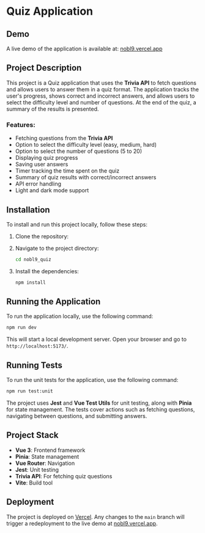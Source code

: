 
# Quiz Application

## Demo

A live demo of the application is available at: [nobl9.vercel.app](https://nobl9.vercel.app)

## Project Description

This project is a Quiz application that uses the **Trivia API** to fetch questions and allows users to answer them in a quiz format. The application tracks the user's progress, shows correct and incorrect answers, and allows users to select the difficulty level and number of questions. At the end of the quiz, a summary of the results is presented.

### Features:

- Fetching questions from the **Trivia API**
- Option to select the difficulty level (easy, medium, hard)
- Option to select the number of questions (5 to 20)
- Displaying quiz progress
- Saving user answers
- Timer tracking the time spent on the quiz
- Summary of quiz results with correct/incorrect answers
- API error handling
- Light and dark mode support

## Installation

To install and run this project locally, follow these steps:

1. Clone the repository:

2. Navigate to the project directory:

    ```bash
    cd nobl9_quiz
    ```

3. Install the dependencies:

    ```bash
    npm install
    ```

## Running the Application

To run the application locally, use the following command:

```bash
npm run dev
```

This will start a local development server. Open your browser and go to `http://localhost:5173/`.

## Running Tests

To run the unit tests for the application, use the following command:

```bash
npm run test:unit
```

The project uses **Jest** and **Vue Test Utils** for unit testing, along with **Pinia** for state management. The tests cover actions such as fetching questions, navigating between questions, and submitting answers.

## Project Stack

- **Vue 3**: Frontend framework
- **Pinia**: State management
- **Vue Router**: Navigation
- **Jest**: Unit testing
- **Trivia API**: For fetching quiz questions
- **Vite**: Build tool

## Deployment

The project is deployed on [Vercel](https://vercel.com). Any changes to the `main` branch will trigger a redeployment to the live demo at [nobl9.vercel.app](https://nobl9.vercel.app).
